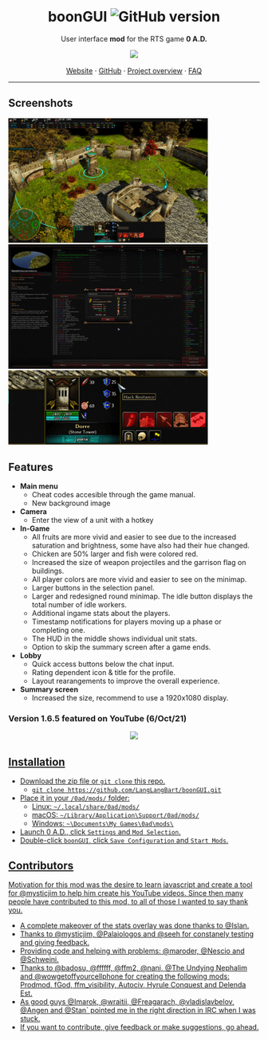 <br>
<!-- Title -->
<div align="center">

# boonGUI ![GitHub version](https://img.shields.io/badge/dynamic/json?color=gold&label=Version&query=version&url=https%3A%2F%2Fraw.githubusercontent.com%2FLangLangBart%2FboonGUI%2Fmain%2Fmod.json)
User interface **mod** for the RTS game **0 A.D.**
</div>

<!-- 0 A.D. logo -->
<div align="center">
<p align="center">
<a href="https://play0ad.com"><img src="https://user-images.githubusercontent.com/92653266/142162743-47df8876-c680-4659-98cf-b0635f3b0969.png" width="300">
</p>
  
<p>
<a href="https://play0ad.com/re-release-of-0-a-d-alpha-25-yauna/">Website</a> ·
<a href="https://github.com/0ad/0ad">GitHub</a> ·
<a href="https://peertube.debian.social/videos/watch/7d134d11-0b25-42bc-92dd-13c496863e8e">Project overview</a> ·
<a href="https://trac.wildfiregames.com/wiki/FAQ">FAQ</a>
</p>
</div>

---

## Screenshots
<img src="boongui_ingame.png" width=400> <img src="boongui_lobby.png" width=400><br>
<img src="boongui_hud.png" width=400>

## Features
* **Main menu**
  * Cheat codes accesible through the game manual.
  * New background image
* **Camera**
  * Enter the view of a unit with a hotkey 
* **In-Game**
  * All fruits are more vivid and easier to see due to the increased saturation and brightness, some have also had their hue changed.
  * Chicken are 50% larger and fish were colored red.
  * Increased the size of weapon projectiles and the garrison flag on buildings.
  * All player colors are more vivid and easier to see on the minimap.
  * Larger buttons in the selection panel.
  * Larger and redesigned round minimap. The idle button displays the total number of idle workers.
  * Additional ingame stats about the players.
  * Timestamp notifications for players moving up a phase or completing one.
  * The HUD in the middle shows individual unit stats.
  * Option to skip the summary screen after a game ends.
* **Lobby**
  * Quick access buttons below the chat input.
  * Rating dependent icon & title for the profile.
  * Layout rearangements to improve the overall experience.
* **Summary screen**
  * Increased the size, recommend to use a 1920x1080 display.


### Version 1.6.5 featured on YouTube (6/Oct/21)
<!-- Newbie Rush -->
<p align="center">
<a href="http://www.youtube.com/watch?v=vua47INwBb0"><img src="http://img.youtube.com/vi/vua47INwBb0/0.jpg" width="500"</a>
</p>

## Installation
* Download the zip file or `git clone` this repo.
  * `git clone https://github.com/LangLangBart/boonGUI.git`
* Place it in your `/0ad/mods/` folder:
  * Linux: `~/.local/share/0ad/mods/`
  * macOS: `~/Library/Application\Support/0ad/mods/`
  * Windows: `~\Documents\My Games\0ad\mods\`
* Launch 0 A.D., click `Settings` and `Mod Selection`.
* Double-click `boonGUI`, click `Save Configuration` and `Start Mods`.

## Contributors
Motivation for this mod was the desire to learn javascript and create a tool for @mysticjim to help him create his YouTube videos. Since then many people have contributed to this mod, to all of those I wanted to say thank you.
* A complete makeover of the stats overlay was done thanks to @Islan.
* Thanks to @mysticjim, @Palaiologos and @seeh for constanely  testing and giving feedback.
* Providing code and helping with problems: @maroder, @Nescio and @Schweini.
* Thanks to @badosu, @ffffff, @ffm2, @nani, @The Undying Nephalim and @wowgetoffyourcellphone for creating the following mods: Prodmod, fGod, ffm_visibility, Autociv, Hyrule Conquest and Delenda Est.
* As good guys @Imarok, @wraitii, @Freagarach, @vladislavbelov, @Angen and @Stan` pointed me in the right direction in IRC when I was stuck.
* If you want to contribute, give feedback or make suggestions, go ahead. 
